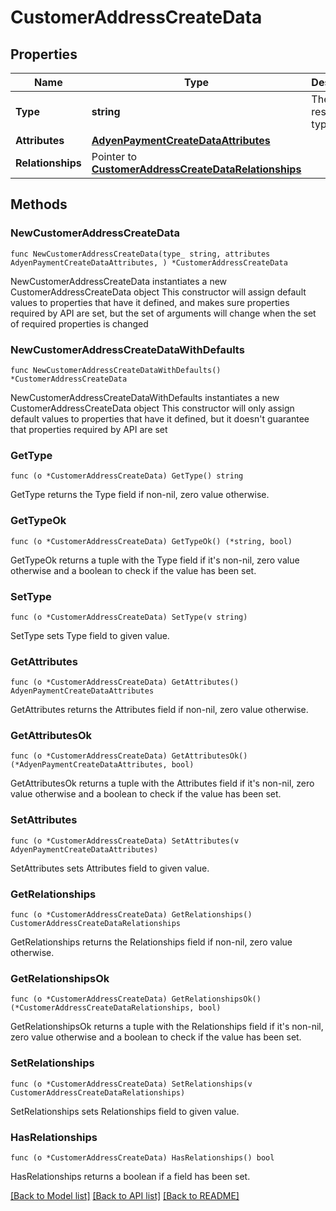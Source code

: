 # CustomerAddressCreateData

## Properties

Name | Type | Description | Notes
------------ | ------------- | ------------- | -------------
**Type** | **string** | The resource&#39;s type | [default to "customer_addresses"]
**Attributes** | [**AdyenPaymentCreateDataAttributes**](AdyenPaymentCreateDataAttributes.md) |  | 
**Relationships** | Pointer to [**CustomerAddressCreateDataRelationships**](CustomerAddressCreateDataRelationships.md) |  | [optional] 

## Methods

### NewCustomerAddressCreateData

`func NewCustomerAddressCreateData(type_ string, attributes AdyenPaymentCreateDataAttributes, ) *CustomerAddressCreateData`

NewCustomerAddressCreateData instantiates a new CustomerAddressCreateData object
This constructor will assign default values to properties that have it defined,
and makes sure properties required by API are set, but the set of arguments
will change when the set of required properties is changed

### NewCustomerAddressCreateDataWithDefaults

`func NewCustomerAddressCreateDataWithDefaults() *CustomerAddressCreateData`

NewCustomerAddressCreateDataWithDefaults instantiates a new CustomerAddressCreateData object
This constructor will only assign default values to properties that have it defined,
but it doesn't guarantee that properties required by API are set

### GetType

`func (o *CustomerAddressCreateData) GetType() string`

GetType returns the Type field if non-nil, zero value otherwise.

### GetTypeOk

`func (o *CustomerAddressCreateData) GetTypeOk() (*string, bool)`

GetTypeOk returns a tuple with the Type field if it's non-nil, zero value otherwise
and a boolean to check if the value has been set.

### SetType

`func (o *CustomerAddressCreateData) SetType(v string)`

SetType sets Type field to given value.


### GetAttributes

`func (o *CustomerAddressCreateData) GetAttributes() AdyenPaymentCreateDataAttributes`

GetAttributes returns the Attributes field if non-nil, zero value otherwise.

### GetAttributesOk

`func (o *CustomerAddressCreateData) GetAttributesOk() (*AdyenPaymentCreateDataAttributes, bool)`

GetAttributesOk returns a tuple with the Attributes field if it's non-nil, zero value otherwise
and a boolean to check if the value has been set.

### SetAttributes

`func (o *CustomerAddressCreateData) SetAttributes(v AdyenPaymentCreateDataAttributes)`

SetAttributes sets Attributes field to given value.


### GetRelationships

`func (o *CustomerAddressCreateData) GetRelationships() CustomerAddressCreateDataRelationships`

GetRelationships returns the Relationships field if non-nil, zero value otherwise.

### GetRelationshipsOk

`func (o *CustomerAddressCreateData) GetRelationshipsOk() (*CustomerAddressCreateDataRelationships, bool)`

GetRelationshipsOk returns a tuple with the Relationships field if it's non-nil, zero value otherwise
and a boolean to check if the value has been set.

### SetRelationships

`func (o *CustomerAddressCreateData) SetRelationships(v CustomerAddressCreateDataRelationships)`

SetRelationships sets Relationships field to given value.

### HasRelationships

`func (o *CustomerAddressCreateData) HasRelationships() bool`

HasRelationships returns a boolean if a field has been set.


[[Back to Model list]](../README.md#documentation-for-models) [[Back to API list]](../README.md#documentation-for-api-endpoints) [[Back to README]](../README.md)


